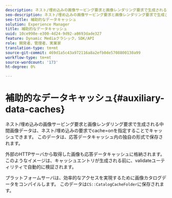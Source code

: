 ```yaml
---
description: ネスト/埋め込みの画像サービング要求と画像レンダリング要求で生成される中間画像データは、ネスト/埋め込みの要求でcache=onを指定することでキャッシュできます。 このデータは、応答データキャッシュ内の独自の形式で保存されます。
seo-description: ネスト/埋め込みの画像サービング要求と画像レンダリング要求で生成される中間画像データは、ネスト/埋め込みの要求でcache=onを指定することでキャッシュできます。 このデータは、応答データキャッシュ内の独自の形式で保存されます。
seo-title: 補助的なデータキャッシュ
solution: Experience Manager
title: 補助的なデータキャッシュ
uuid: 10ce998e-e300-4d24-9d92-a8693dade327
feature: Dynamic Mediaクラシック，SDK/API
role: 開発者、管理者、実業家
translation-type: tm+mt
source-git-commit: 469d1a5c43a972116a8a2efb0de5708800130a99
workflow-type: tm+mt
source-wordcount: '173'
ht-degree: 0%

---
```



# 補助的なデータキャッシュ{#auxiliary-data-caches}

ネスト/埋め込みの画像サービング要求と画像レンダリング要求で生成される中間画像データは、ネスト/埋め込みの要求でcache=onを指定することでキャッシュできます。 このデータは、応答データキャッシュ内の独自の形式で保存されます。

外部のHTTPサーバから取得した画像も応答データキャッシュに格納されます。 このようなイメージは、キャッシュエントリが生成される前に、validateユーティリティで自動的に検証されます。

プラットフォームサーバは、効率的なアクセスを実現するために画像カタログデータをコンパイルします。 このデータは`CS::CatalogCacheFolder`に保存されます。
